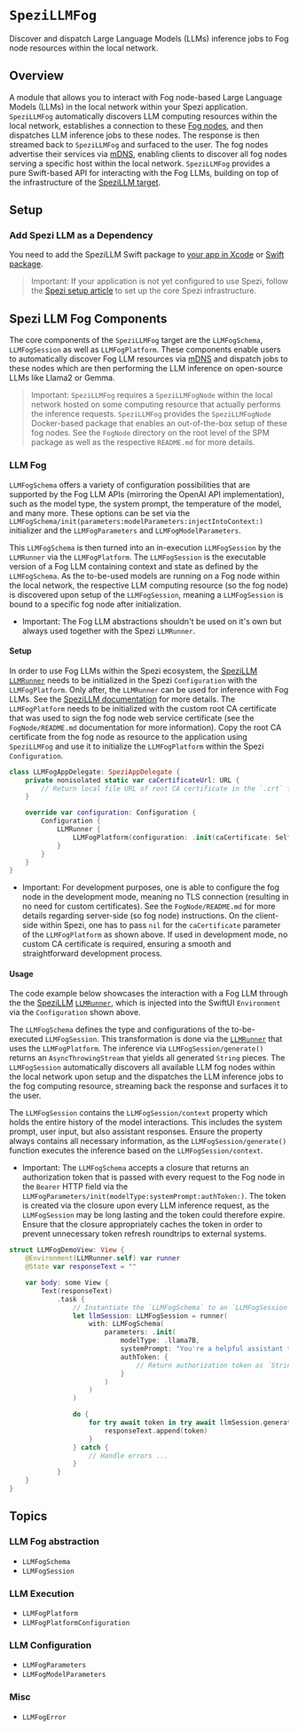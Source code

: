 # ``SpeziLLMFog``

<!--
#
# This source file is part of the Stanford Spezi open source project
#
# SPDX-FileCopyrightText: 2023 Stanford University and the project authors (see CONTRIBUTORS.md)
#
# SPDX-License-Identifier: MIT
#       
-->

Discover and dispatch Large Language Models (LLMs) inference jobs to Fog node resources within the local network.

## Overview

A module that allows you to interact with Fog node-based Large Language Models (LLMs) in the local network within your Spezi application.
``SpeziLLMFog`` automatically discovers LLM computing resources within the local network, establishes a connection to these [Fog nodes](https://en.wikipedia.org/wiki/Fog_computing), and then dispatches LLM inference jobs to these nodes. The response is then streamed back to ``SpeziLLMFog`` and surfaced to the user. The fog nodes advertise their services via [mDNS](https://en.wikipedia.org/wiki/Multicast_DNS), enabling clients to discover all fog nodes serving a specific host within the local network.
``SpeziLLMFog`` provides a pure Swift-based API for interacting with the Fog LLMs, building on top of the infrastructure of the [SpeziLLM target](https://swiftpackageindex.com/stanfordspezi/spezillm/documentation/spezillm).

## Setup

### Add Spezi LLM as a Dependency

You need to add the SpeziLLM Swift package to
[your app in Xcode](https://developer.apple.com/documentation/xcode/adding-package-dependencies-to-your-app#) or
[Swift package](https://developer.apple.com/documentation/xcode/creating-a-standalone-swift-package-with-xcode#Add-a-dependency-on-another-Swift-package).

> Important: If your application is not yet configured to use Spezi, follow the [Spezi setup article](https://swiftpackageindex.com/stanfordspezi/spezi/documentation/spezi/initial-setup) to set up the core Spezi infrastructure.

## Spezi LLM Fog Components

The core components of the ``SpeziLLMFog`` target are the ``LLMFogSchema``, ``LLMFogSession`` as well as ``LLMFogPlatform``. These components enable users to automatically discover Fog LLM resources via [mDNS](https://en.wikipedia.org/wiki/Multicast_DNS) and dispatch jobs to these nodes which are then performing the LLM inference on open-source LLMs like Llama2 or Gemma.

> Important: ``SpeziLLMFog`` requires a `SpeziLLMFogNode` within the local network hosted on some computing resource that actually performs the inference requests. ``SpeziLLMFog`` provides the `SpeziLLMFogNode` Docker-based package that enables an out-of-the-box setup of these fog nodes. See the `FogNode` directory on the root level of the SPM package as well as the respective `README.md` for more details.

### LLM Fog

``LLMFogSchema`` offers a variety of configuration possibilities that are supported by the Fog LLM APIs (mirroring the OpenAI API implementation), such as the model type, the system prompt, the temperature of the model, and many more. These options can be set via the ``LLMFogSchema/init(parameters:modelParameters:injectIntoContext:)`` initializer and the ``LLMFogParameters`` and ``LLMFogModelParameters``.

This ``LLMFogSchema`` is then turned into an in-execution ``LLMFogSession`` by the `LLMRunner` via the ``LLMFogPlatform``. The ``LLMFogSession`` is the executable version of a Fog LLM containing context and state as defined by the ``LLMFogSchema``.
As the to-be-used models are running on a Fog node within the local network, the respective LLM computing resource (so the fog node) is discovered upon setup of the ``LLMFogSession``, meaning a ``LLMFogSession`` is bound to a specific fog node after initialization.

- Important: The Fog LLM abstractions shouldn't be used on it's own but always used together with the Spezi `LLMRunner`.

#### Setup

In order to use Fog LLMs within the Spezi ecosystem, the [SpeziLLM](https://swiftpackageindex.com/stanfordspezi/spezillm/documentation/spezillm) [`LLMRunner`](https://swiftpackageindex.com/stanfordspezi/spezillm/documentation/spezillm/llmrunner) needs to be initialized in the Spezi `Configuration` with the `LLMFogPlatform`. Only after, the `LLMRunner` can be used for inference with Fog LLMs. See the [SpeziLLM documentation](https://swiftpackageindex.com/stanfordspezi/spezillm/documentation/spezillm) for more details.
The `LLMFogPlatform` needs to be initialized with the custom root CA certificate that was used to sign the fog node web service certificate (see the `FogNode/README.md` documentation for more information). Copy the root CA certificate from the fog node as resource to the application using `SpeziLLMFog` and use it to initialize the `LLMFogPlatform` within the Spezi `Configuration`.

```swift
class LLMFogAppDelegate: SpeziAppDelegate {
    private nonisolated static var caCertificateUrl: URL {
        // Return local file URL of root CA certificate in the `.crt` format
    }

    override var configuration: Configuration {
        Configuration {
            LLMRunner {
                LLMFogPlatform(configuration: .init(caCertificate: Self.caCertificateUrl))
            }
        }
    }
}
```

- Important: For development purposes, one is able to configure the fog node in the development mode, meaning no TLS connection (resulting in no need for custom certificates). See the `FogNode/README.md` for more details regarding server-side (so fog node) instructions.
On the client-side within Spezi, one has to pass `nil` for the `caCertificate` parameter of the ``LLMFogPlatform`` as shown above. If used in development mode, no custom CA certificate is required, ensuring a smooth and straightforward development process.

#### Usage

The code example below showcases the interaction with a Fog LLM through the the [SpeziLLM](https://swiftpackageindex.com/stanfordspezi/spezillm/documentation/spezillm) [`LLMRunner`](https://swiftpackageindex.com/stanfordspezi/spezillm/documentation/spezillm/llmrunner), which is injected into the SwiftUI `Environment` via the `Configuration` shown above.

The ``LLMFogSchema`` defines the type and configurations of the to-be-executed ``LLMFogSession``. This transformation is done via the [`LLMRunner`](https://swiftpackageindex.com/stanfordspezi/spezillm/documentation/spezillm/llmrunner) that uses the ``LLMFogPlatform``. The inference via ``LLMFogSession/generate()`` returns an `AsyncThrowingStream` that yields all generated `String` pieces.
The ``LLMFogSession`` automatically discovers all available LLM fog nodes within the local network upon setup and the dispatches the LLM inference jobs to the fog computing resource, streaming back the response and surfaces it to the user.

The ``LLMFogSession`` contains the ``LLMFogSession/context`` property which holds the entire history of the model interactions. This includes the system prompt, user input, but also assistant responses.
Ensure the property always contains all necessary information, as the ``LLMFogSession/generate()`` function executes the inference based on the ``LLMFogSession/context``.

- Important: The ``LLMFogSchema`` accepts a closure that returns an authorization token that is passed with every request to the Fog node in the `Bearer` HTTP field via the ``LLMFogParameters/init(modelType:systemPrompt:authToken:)``. The token is created via the closure upon every LLM inference request, as the ``LLMFogSession`` may be long lasting and the token could therefore expire. Ensure that the closure appropriately caches the token in order to prevent unnecessary token refresh roundtrips to external systems.

```swift
struct LLMFogDemoView: View {
    @Environment(LLMRunner.self) var runner
    @State var responseText = ""

    var body: some View {
        Text(responseText)
            .task {
                // Instantiate the `LLMFogSchema` to an `LLMFogSession` via the `LLMRunner`.
                let llmSession: LLMFogSession = runner(
                    with: LLMFogSchema(
                        parameters: .init(
                            modelType: .llama7B,
                            systemPrompt: "You're a helpful assistant that answers questions from users.",
                            authToken: { 
                                // Return authorization token as `String` or `nil` if no token is required by the Fog node.
                            }
                        )
                    )
                )

                do {
                    for try await token in try await llmSession.generate() {
                        responseText.append(token)
                    }
                } catch {
                    // Handle errors ...
                }
            }
    }
}
```

## Topics

### LLM Fog abstraction

- ``LLMFogSchema``
- ``LLMFogSession``

### LLM Execution

- ``LLMFogPlatform``
- ``LLMFogPlatformConfiguration``

### LLM Configuration

- ``LLMFogParameters``
- ``LLMFogModelParameters``

### Misc

- ``LLMFogError``
